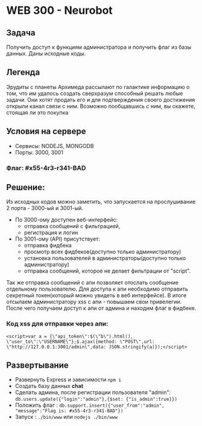 # WEB 300 - Neurobot

## Задача
Получить доступ к функциям администратора и получить флаг из базы данных. Даны исходные коды.

## Легенда
Эрудиты с планеты Архимеда рассылают по галактике информацию о том, что им удалось создать сверхразум способный решать любые задачи. Они хотят продать его и для подтверждения своего достижения открыли канал связи с ним. Возможно пообщавшись с ним, вы скажете, стоящая ли это покупка

## Условия на сервере
- Сервисы: NODEJS, MONGODB
- Порты: 3000, 3001

### Флаг: #x55-4r3-r341-BAD

## Решение:
Из исходных кодов можно заметить, что запускается на прослушивание 2 порта - 3000-ый и 3001-ый.
- По 3000-ому доступен веб-интерфейс:
  - отправка сообщений с фильтрацией, 
  - регистрация и логин
- По 3001-ому (API) присутствует:
  - отправка фидбека
  - просмотр всех фидбеков(доступно только администратору)
  - установка пользователей в администраторы(доступно только администратору)
  - отправка сообщений, которое не делает фильтрации от "script". 

Так же отправка сообщений с апи позволяет отослать сообщение отдельному пользователю. Для доступа к апи необходимо отправить секретный токен(который можно увидеть в веб интерфейсе). В итоге отсылаем администратору xss с апи - повышаем свои привелегии. После чего получаем доступ к апи от админа и находим флаг в фидбеке.

### Код xss для отправки через апи:
```
<script>var a = {\"api_token\":$(\"b\").html(), \"user_to\":\"USERNAME\"};$.ajax({method: \"POST\",url: \"http://127.0.0.1:3001/admin\",data: JSON.stringify(a)});</script>
```

## Развертывание

- Развернуть Express и зависимости ``` npm i ```
- Создать базу данных **chat**
- Сделать админа, после регистрации пользователя "admin": ``` db.users.update({"login":"admin"},{$set: {"is_admin":true}}) ```
- Положить флаг : ``` db.support.insert({"user_from":"admin", "message":"Flag is: #x55-4r3-r341-BAD"}) ```
- Запуск : ``` ./bin/www ``` или ``` nodejs ./bin/www ```
